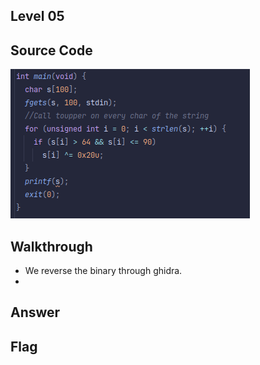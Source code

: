 ## Level 05
## Source Code
![level05.png](level05.png)
## Walkthrough
- We reverse the binary through ghidra.
- 
## Answer

## Flag